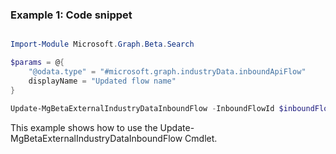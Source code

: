 ### Example 1: Code snippet

```powershell

Import-Module Microsoft.Graph.Beta.Search

$params = @{
	"@odata.type" = "#microsoft.graph.industryData.inboundApiFlow"
	displayName = "Updated flow name"
}

Update-MgBetaExternalIndustryDataInboundFlow -InboundFlowId $inboundFlowId -BodyParameter $params

```
This example shows how to use the Update-MgBetaExternalIndustryDataInboundFlow Cmdlet.

